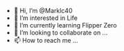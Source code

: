 - 👋 Hi, I’m @Marklc40
- 👀 I’m interested in Life
- 🌱 I’m currently learning Flipper Zero
- 💞️ I’m looking to collaborate on ...
- 📫 How to reach me ...

<!---
Marklc40/Marklc40 is a ✨ special ✨ repository because its `README.md` (this file) appears on your GitHub profile.
You can click the Preview link to take a look at your changes.
--->
